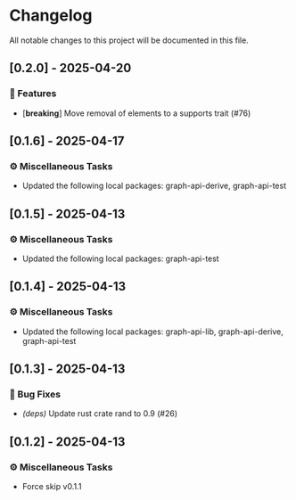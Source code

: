 # Changelog

All notable changes to this project will be documented in this file.

## [0.2.0] - 2025-04-20

### 🚀 Features

- [**breaking**] Move removal of elements to a supports trait (#76)


## [0.1.6] - 2025-04-17

### ⚙️ Miscellaneous Tasks

- Updated the following local packages: graph-api-derive, graph-api-test


## [0.1.5] - 2025-04-13

### ⚙️ Miscellaneous Tasks

- Updated the following local packages: graph-api-test


## [0.1.4] - 2025-04-13

### ⚙️ Miscellaneous Tasks

- Updated the following local packages: graph-api-lib, graph-api-derive, graph-api-test


## [0.1.3] - 2025-04-13

### 🐛 Bug Fixes

- *(deps)* Update rust crate rand to 0.9 (#26)


## [0.1.2] - 2025-04-13

### ⚙️ Miscellaneous Tasks

- Force skip v0.1.1

<!-- generated by git-cliff -->
<!-- generated by git-cliff -->
